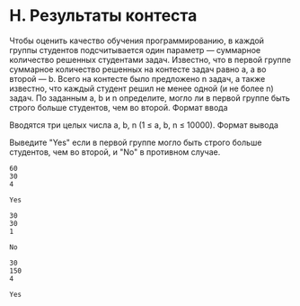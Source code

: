 # H. Результаты контеста

Чтобы оценить качество обучения программированию, в каждой группы студентов подсчитывается один параметр — суммарное количество решенных студентами задач.
Известно, что в первой группе суммарное количество решенных на контесте задач равно a, а во второй — b. Всего на контесте было предложено n задач, а также известно, что каждый студент решил не менее одной (и не более n) задач.
По заданным a, b и n определите, могло ли в первой группе быть строго больше студентов, чем во второй.
Формат ввода

Вводятся три целых числа a, b, n (1 ≤ a, b, n ≤ 10000).
Формат вывода

Выведите "Yes" если в первой группе могло быть строго больше студентов, чем во второй, и "No" в противном случае.

```text
60
30
4

Yes

30
30
1

No

30
150
4

Yes
```